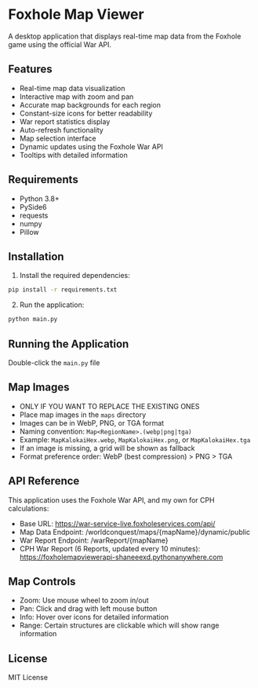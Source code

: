 # Foxhole Map Viewer

A desktop application that displays real-time map data from the Foxhole game using the official War API.

## Features
- Real-time map data visualization
- Interactive map with zoom and pan
- Accurate map backgrounds for each region
- Constant-size icons for better readability
- War report statistics display
- Auto-refresh functionality
- Map selection interface
- Dynamic updates using the Foxhole War API
- Tooltips with detailed information

## Requirements
- Python 3.8+
- PySide6
- requests
- numpy
- Pillow

## Installation
1. Install the required dependencies:
```bash
pip install -r requirements.txt
```

2. Run the application:
```bash
python main.py
```

## Running the Application
Double-click the `main.py` file


## Map Images
- ONLY IF YOU WANT TO REPLACE THE EXISTING ONES
- Place map images in the `maps` directory
- Images can be in WebP, PNG, or TGA format
- Naming convention: `Map<RegionName>.(webp|png|tga)`
- Example: `MapKalokaiHex.webp`, `MapKalokaiHex.png`, or `MapKalokaiHex.tga`
- If an image is missing, a grid will be shown as fallback
- Format preference order: WebP (best compression) > PNG > TGA

## API Reference
This application uses the Foxhole War API, and my own for CPH calculations:
- Base URL: https://war-service-live.foxholeservices.com/api/
- Map Data Endpoint: /worldconquest/maps/{mapName}/dynamic/public
- War Report Endpoint: /warReport/{mapName}
- CPH War Report (6 Reports, updated every 10 minutes): https://foxholemapviewerapi-shaneeexd.pythonanywhere.com

## Map Controls
- Zoom: Use mouse wheel to zoom in/out
- Pan: Click and drag with left mouse button
- Info: Hover over icons for detailed information
- Range: Certain structures are clickable which will show range information

## License
MIT License
